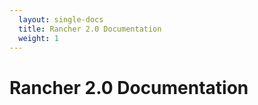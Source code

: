 ```yaml
---
  layout: single-docs
  title: Rancher 2.0 Documentation
  weight: 1
---
```


# Rancher 2.0 Documentation
